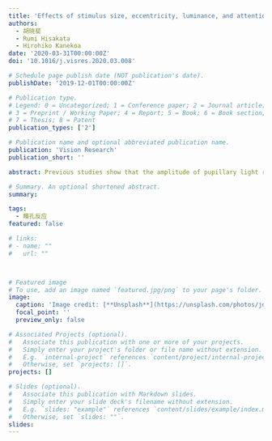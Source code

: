 ```yaml
---
title: 'Effects of stimulus size, eccentricity, luminance, and attention on pupillary light response examined by concentric stimulus'
authors:
  - 胡晓斐
  - Rumi Hisakata
  - Hirohiko Kanekoa
date: '2020-03-31T00:00:00Z'
doi: '10.1016/j.visres.2020.03.008'

# Schedule page publish date (NOT publication's date).
publishDate: '2019-12-01T00:00:00Z'

# Publication type.
# Legend: 0 = Uncategorized; 1 = Conference paper; 2 = Journal article;
# 3 = Preprint / Working Paper; 4 = Report; 5 = Book; 6 = Book section;
# 7 = Thesis; 8 = Patent
publication_types: ['2']

# Publication name and optional abbreviated publication name.
publication: 'Vision Research'
publication_short: ''

abstract: Previous studies show that the amplitude of pupillary light response (PLR) depends on the corneal flux density (CFD), which is the product of stimulus area by luminance. However, the contribution of CFD has been investigated only when the stimulus was centered on the fovea, whereas perceived luminance to pupillary response would reduce with stimulus eccentricity. Additionally, it has been shown recently that attentional state modulates pupillary response. In this study, we aimed to clarify the complete mechanisms of PLR by manipulating the stimulus size, eccentricity, luminance, and the participants’ attentional states. We focused on four indices to examine PLR, that is, pupillary latency (PL), maximum constriction velocity (MCV), maximum constriction (MC), and mean pupil change (MPC). Results showed that PL was a function of CFD, whereas MCV, MC, and MPC were functions of both CFD and stimulus eccentricity. Furthermore, the magnitude of effect due to stimulus eccentricity for MCV and MC was different from that for MPC. These results provided new evidence that the different processing systems in PLR existed.

# Summary. An optional shortened abstract.
summary: 

tags:
  - 瞳孔反应
featured: false

# links:
# - name: ""
#   url: ""



# Featured image
# To use, add an image named `featured.jpg/png` to your page's folder.
image:
  caption: 'Image credit: [**Unsplash**](https://unsplash.com/photos/jdD8gXaTZsc)'
  focal_point: ''
  preview_only: false

# Associated Projects (optional).
#   Associate this publication with one or more of your projects.
#   Simply enter your project's folder or file name without extension.
#   E.g. `internal-project` references `content/project/internal-project/index.md`.
#   Otherwise, set `projects: []`.
projects: []

# Slides (optional).
#   Associate this publication with Markdown slides.
#   Simply enter your slide deck's filename without extension.
#   E.g. `slides: "example"` references `content/slides/example/index.md`.
#   Otherwise, set `slides: ""`.
slides:
---
```



